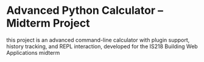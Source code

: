 # Advanced Python Calculator – Midterm Project

this project is an advanced command-line calculator with plugin support, history tracking, and REPL interaction, developed for the IS218 Building Web Applications midterm
